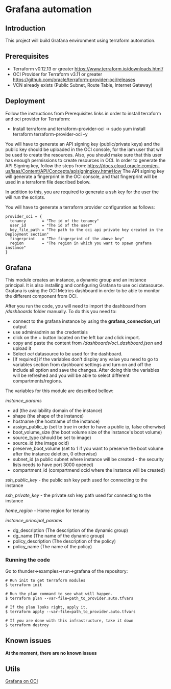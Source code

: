 # Grafana automation

## Introduction
This project will build Grafana environment using terraform automation.

## Prerequisites
  * Terraform v0.12.13 or greater <https://www.terraform.io/downloads.html/>
  * OCI Provider for Terraform v3.11 or greater <https://github.com/oracle/terraform-provider-oci/releases>
  * VCN already exists (Public Subnet, Route Table, Internet Gateway)

## Deployment
Follow the instructions from Prerequisites links in order to install terraform and oci provider for Terraform:

  * Install terraform and terraform-provider-oci -> sudo yum install terraform terraform-provider-oci –y

You will have to generate an API signing key (public/private keys) and the public key should be uploaded in the OCI
console, for the iam user that will be used to create the resources. Also, you should make sure that this user has
enough permissions to create resources in OCI. In order to generate the API Signing key, follow the steps
from: <https://docs.cloud.oracle.com/en-us/iaas/Content/API/Concepts/apisigningkey.htm#How>
The API signing key will generate a fingerprint in the OCI console, and that fingerprint will be used in a terraform
file described below.

In addition to this, you are required to generate a ssh key for the user the will run the scripts.

You will have to generate a terraform provider configuration as follows:

```
provider_oci = {
  tenancy       = "The id of the tenancy"
  user_id       = "The id of the user"
  key_file_path = "The path to the oci api private key created in the Deployment section"
  fingerprint   = "The fingerprint of the above key"
  region        = "The region in which you want to spawn grafana instance"
}
```

## Grafana

This module creates an instance, a dynamic group and an instance principal. It is also installing and configuring Grafana to use oci datasource. Grafana is using the OCI Metrics dashboard in order to be able to monitor the different component from OCI.

After you run the code, you will need to import the dashboard from */dashboards* folder manually.
To do this you need to:
* connect to the grafana instance by using the **grafana_connection_url** output
* use admin/admin as the credentials
* click on the + button located on the left bar and click import.
* copy and paste the content from */dashboards/oci_dashboard.json* and upload it
* Select *oci* datasource to be used for the dashboard.
* [If required] if the variables don't display any value you need to go to variables section from dashboard settings and turn on and off the include all option and save the changes. After doing this the variables will be refreshed and you will be able to select different compartments/regions.


The variables for this module are described bellow:

*instance_params*

  * ad (the availability domain of the instance)
  * shape (the shape of the instance)
  * hostname (the hostname of the instance)
  * assign\_public\_ip (set to true in order to have a public ip, false otherwise)
  * boot\_volume\_size (the boot volume size of the instance's boot volume)
  * source_type (should be set to image)
  * source_id (the image ocid)
  * preserve\_boot\_volume (set to 1 if you want to preserve the boot volume after the instance deletion, 0 otherwise)
  * subnet_id (a public subnet where instance will be created - the security lists needs to have port 3000 opened)
  * compartment_id (compartmend ocid where the instance will be created)

*ssh\_public\_key* - the public ssh key path used for connecting to the instance

*ssh\_private\_key* - the private ssh key path used for connecting to the instance

*home_region* - Home region for tenancy

*instance\_principal\_params*

* dg_description (The description of the dynamic group)
* dg_name (The name of the dynamic group)
* policy_description (The description of the policy)
* policy_name (The name of the policy)


### Running the code


Go to thunder->examples->run->grafana of the repository:

```
# Run init to get terraform modules
$ terraform init

# Run the plan command to see what will happen.
$ terraform plan --var-file=path_to_provider.auto.tfvars

# If the plan looks right, apply it.
$ terraform apply --var-file=path_to_provider.auto.tfvars

# If you are done with this infrastructure, take it down
$ terraform destroy
```


## Known issues
**At the moment, there are no known issues**

## Utils
[Grafana on OCI](https://grafana.com/blog/2019/02/25/oracle-cloud-infrastructure-as-a-data-source-for-grafana/)
